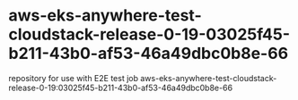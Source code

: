 # aws-eks-anywhere-test-cloudstack-release-0-19-03025f45-b211-43b0-af53-46a49dbc0b8e-66
repository for use with E2E test job aws-eks-anywhere-test-cloudstack-release-0-19:03025f45-b211-43b0-af53-46a49dbc0b8e-66
